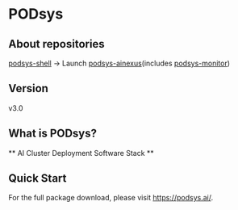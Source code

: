 # PODsys

## About repositories
[podsys-shell](git@github.com:PODsys-ai/podsys-shell.git) -> Launch [podsys-ainexus](git@github.com:PODsys-ai/podsys-ainexus.git)(includes [podsys-monitor](git@github.com:PODsys-ai/podsys-monitor.git))

## Version
v3.0
## What is PODsys?
** AI Cluster Deployment Software Stack **

## Quick Start
For the full package download, please visit https://podsys.ai/.
